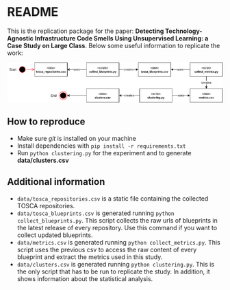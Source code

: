# README

This is the replication package for the paper: **Detecting Technology-Agnostic Infrastructure Code Smells Using Unsupervised Learning: a Case Study on Large Class**.
Below some useful information to replicate the work:

<p align="center" width="100%">
    <img src="./pipeline.png"> 
</p>

## How to reproduce

* Make sure *git* is installed on your machine
* Install dependencies with `pip install -r requirements.txt`
* Run `python clustering.py` for the experiment and to generate **data/clusters.csv** 

## Additional information

* `data/tosca_repositories.csv` is a static file containing the collected TOSCA repositories.
* `data/tosca_blueprints.csv` is generated running `python collect_blueprints.py`. This script collects the raw urls of 
  blueprints in the latest release of every repository. Use this command if you want to collect updated blueprints.   
* `data/metrics.csv` is generated running `python collect_metrics.py`. This script uses the previous csv to access the 
  raw content of every blueprint and extract the metrics used in this study.
* `data/clusters.csv` is generated running `python clustering.py`. This is the only script that has to be run to
  replicate the study. In addition, it shows information about the statistical analysis.
  